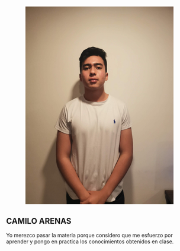

<p align="center"><a href="https://laravel.com" target="_blank"><img src="./public/image/foto_perfil.jpeg" width="400" alt="Laravel Logo"></a></p>


## CAMILO ARENAS

Yo merezco pasar la materia porque considero que me esfuerzo por aprender y pongo en practica los conocimientos obtenidos en clase.


